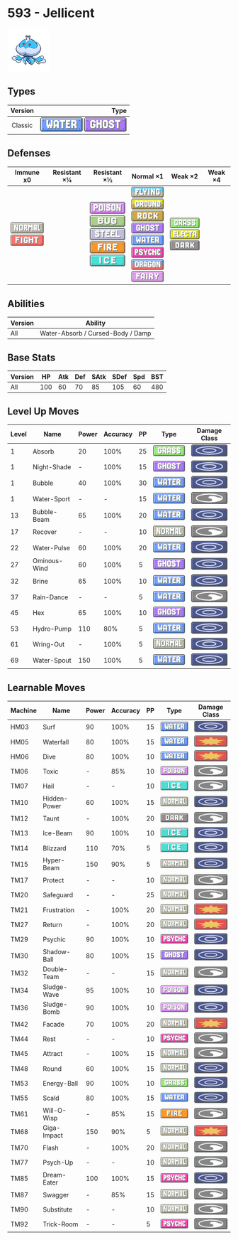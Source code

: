 # 593 - Jellicent

![jellicent](../img/pokemon/593.png)

## Types

| Version | Type                                                              |
| :-----: | ----------------------------------------------------------------: |
| Classic | ![water](../img/types/water.png) ![ghost](../img/types/ghost.png) |

## Defenses

| Immune x0                                                                     | Resistant ×¼ | Resistant ×½                                                                                                                                                                 | Normal ×1                                                                                                                                                                                                                                                                                                   | Weak ×2                                                                                                        | Weak ×4 |
| ----------------------------------------------------------------------------- | ------------ | ---------------------------------------------------------------------------------------------------------------------------------------------------------------------------- | ----------------------------------------------------------------------------------------------------------------------------------------------------------------------------------------------------------------------------------------------------------------------------------------------------------- | -------------------------------------------------------------------------------------------------------------- | ------- |
| ![normal](../img/types/normal.png)<br/>![fighting](../img/types/fighting.png) |              | ![poison](../img/types/poison.png)<br/>![bug](../img/types/bug.png)<br/>![steel](../img/types/steel.png)<br/>![fire](../img/types/fire.png)<br/>![ice](../img/types/ice.png) | ![flying](../img/types/flying.png)<br/>![ground](../img/types/ground.png)<br/>![rock](../img/types/rock.png)<br/>![ghost](../img/types/ghost.png)<br/>![water](../img/types/water.png)<br/>![psychic](../img/types/psychic.png)<br/>![dragon](../img/types/dragon.png)<br/>![fairy](../img/types/fairy.png) | ![grass](../img/types/grass.png)<br/>![electric](../img/types/electric.png)<br/>![dark](../img/types/dark.png) |         |

## Abilities

| Version | Ability                           |
| ------- | --------------------------------- |
| All     | Water-Absorb / Cursed-Body / Damp |

## Base Stats

| Version | HP  | Atk | Def | SAtk | SDef | Spd | BST |
| ------- | --- | --- | --- | ---- | ---- | --- | --- |
| All     | 100 | 60  | 70  | 85   | 105  | 60  | 480 |

## Level Up Moves

| Level | Name         | Power | Accuracy | PP | Type                               | Damage Class                         |
| ----- | ------------ | ----- | -------- | -- | ---------------------------------- | ------------------------------------ |
| 1     | Absorb       | 20    | 100%     | 25 | ![grass](../img/types/grass.png)   | ![special](../img/types/special.png) |
| 1     | Night-Shade  | -     | 100%     | 15 | ![ghost](../img/types/ghost.png)   | ![special](../img/types/special.png) |
| 1     | Bubble       | 40    | 100%     | 30 | ![water](../img/types/water.png)   | ![special](../img/types/special.png) |
| 1     | Water-Sport  | -     | -        | 15 | ![water](../img/types/water.png)   | ![status](../img/types/status.png)   |
| 13    | Bubble-Beam  | 65    | 100%     | 20 | ![water](../img/types/water.png)   | ![special](../img/types/special.png) |
| 17    | Recover      | -     | -        | 10 | ![normal](../img/types/normal.png) | ![status](../img/types/status.png)   |
| 22    | Water-Pulse  | 60    | 100%     | 20 | ![water](../img/types/water.png)   | ![special](../img/types/special.png) |
| 27    | Ominous-Wind | 60    | 100%     | 5  | ![ghost](../img/types/ghost.png)   | ![special](../img/types/special.png) |
| 32    | Brine        | 65    | 100%     | 10 | ![water](../img/types/water.png)   | ![special](../img/types/special.png) |
| 37    | Rain-Dance   | -     | -        | 5  | ![water](../img/types/water.png)   | ![status](../img/types/status.png)   |
| 45    | Hex          | 65    | 100%     | 10 | ![ghost](../img/types/ghost.png)   | ![special](../img/types/special.png) |
| 53    | Hydro-Pump   | 110   | 80%      | 5  | ![water](../img/types/water.png)   | ![special](../img/types/special.png) |
| 61    | Wring-Out    | -     | 100%     | 5  | ![normal](../img/types/normal.png) | ![special](../img/types/special.png) |
| 69    | Water-Spout  | 150   | 100%     | 5  | ![water](../img/types/water.png)   | ![special](../img/types/special.png) |

## Learnable Moves

| Machine | Name         | Power | Accuracy | PP | Type                                 | Damage Class                           |
| ------- | ------------ | ----- | -------- | -- | ------------------------------------ | -------------------------------------- |
| HM03    | Surf         | 90    | 100%     | 15 | ![water](../img/types/water.png)     | ![special](../img/types/special.png)   |
| HM05    | Waterfall    | 80    | 100%     | 15 | ![water](../img/types/water.png)     | ![physical](../img/types/physical.png) |
| HM06    | Dive         | 80    | 100%     | 10 | ![water](../img/types/water.png)     | ![physical](../img/types/physical.png) |
| TM06    | Toxic        | -     | 85%      | 10 | ![poison](../img/types/poison.png)   | ![status](../img/types/status.png)     |
| TM07    | Hail         | -     | -        | 10 | ![ice](../img/types/ice.png)         | ![status](../img/types/status.png)     |
| TM10    | Hidden-Power | 60    | 100%     | 15 | ![normal](../img/types/normal.png)   | ![special](../img/types/special.png)   |
| TM12    | Taunt        | -     | 100%     | 20 | ![dark](../img/types/dark.png)       | ![status](../img/types/status.png)     |
| TM13    | Ice-Beam     | 90    | 100%     | 10 | ![ice](../img/types/ice.png)         | ![special](../img/types/special.png)   |
| TM14    | Blizzard     | 110   | 70%      | 5  | ![ice](../img/types/ice.png)         | ![special](../img/types/special.png)   |
| TM15    | Hyper-Beam   | 150   | 90%      | 5  | ![normal](../img/types/normal.png)   | ![special](../img/types/special.png)   |
| TM17    | Protect      | -     | -        | 10 | ![normal](../img/types/normal.png)   | ![status](../img/types/status.png)     |
| TM20    | Safeguard    | -     | -        | 25 | ![normal](../img/types/normal.png)   | ![status](../img/types/status.png)     |
| TM21    | Frustration  | -     | 100%     | 20 | ![normal](../img/types/normal.png)   | ![physical](../img/types/physical.png) |
| TM27    | Return       | -     | 100%     | 20 | ![normal](../img/types/normal.png)   | ![physical](../img/types/physical.png) |
| TM29    | Psychic      | 90    | 100%     | 10 | ![psychic](../img/types/psychic.png) | ![special](../img/types/special.png)   |
| TM30    | Shadow-Ball  | 80    | 100%     | 15 | ![ghost](../img/types/ghost.png)     | ![special](../img/types/special.png)   |
| TM32    | Double-Team  | -     | -        | 15 | ![normal](../img/types/normal.png)   | ![status](../img/types/status.png)     |
| TM34    | Sludge-Wave  | 95    | 100%     | 10 | ![poison](../img/types/poison.png)   | ![special](../img/types/special.png)   |
| TM36    | Sludge-Bomb  | 90    | 100%     | 10 | ![poison](../img/types/poison.png)   | ![special](../img/types/special.png)   |
| TM42    | Facade       | 70    | 100%     | 20 | ![normal](../img/types/normal.png)   | ![physical](../img/types/physical.png) |
| TM44    | Rest         | -     | -        | 10 | ![psychic](../img/types/psychic.png) | ![status](../img/types/status.png)     |
| TM45    | Attract      | -     | 100%     | 15 | ![normal](../img/types/normal.png)   | ![status](../img/types/status.png)     |
| TM48    | Round        | 60    | 100%     | 15 | ![normal](../img/types/normal.png)   | ![special](../img/types/special.png)   |
| TM53    | Energy-Ball  | 90    | 100%     | 10 | ![grass](../img/types/grass.png)     | ![special](../img/types/special.png)   |
| TM55    | Scald        | 80    | 100%     | 15 | ![water](../img/types/water.png)     | ![special](../img/types/special.png)   |
| TM61    | Will-O-Wisp  | -     | 85%      | 15 | ![fire](../img/types/fire.png)       | ![status](../img/types/status.png)     |
| TM68    | Giga-Impact  | 150   | 90%      | 5  | ![normal](../img/types/normal.png)   | ![physical](../img/types/physical.png) |
| TM70    | Flash        | -     | 100%     | 20 | ![normal](../img/types/normal.png)   | ![status](../img/types/status.png)     |
| TM77    | Psych-Up     | -     | -        | 10 | ![normal](../img/types/normal.png)   | ![status](../img/types/status.png)     |
| TM85    | Dream-Eater  | 100   | 100%     | 15 | ![psychic](../img/types/psychic.png) | ![special](../img/types/special.png)   |
| TM87    | Swagger      | -     | 85%      | 15 | ![normal](../img/types/normal.png)   | ![status](../img/types/status.png)     |
| TM90    | Substitute   | -     | -        | 10 | ![normal](../img/types/normal.png)   | ![status](../img/types/status.png)     |
| TM92    | Trick-Room   | -     | -        | 5  | ![psychic](../img/types/psychic.png) | ![status](../img/types/status.png)     |